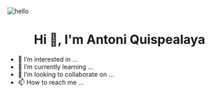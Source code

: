 <img src="https://www.rdstation.com/blog/wp-content/uploads/sites/2/2017/09/thestocks.jpg" alt="hello">
<h1 align="center" style={{color="red"}}> Hi 👋, I'm Antoni Quispealaya </h1>


- 👀 I’m interested in ...
- 🌱 I’m currently learning ...
- 💞️ I’m looking to collaborate on ...
- 📫 How to reach me ...

<!---
NosliwKuns/NosliwKuns is a ✨ special ✨ repository because its `README.md` (this file) appears on your GitHub profile.
You can click the Preview link to take a look at your changes.
--->
